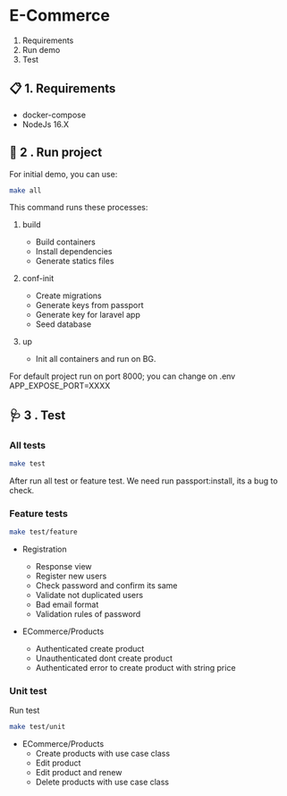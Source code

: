 # E-Commerce

1. Requirements
2. Run demo
3. Test

## 📋 1. Requirements
- docker-compose
- NodeJs 16.X

## 🦈 2 . Run project

For initial demo, you can use:

```bash
make all
```
This command runs these processes:
1. build
    - Build containers
    - Install dependencies
    - Generate statics files
2. conf-init
    - Create migrations
    - Generate keys from passport
    - Generate key for laravel app
    - Seed database

3. up
    - Init all containers and run on BG.

For default project run on port 8000; you can change on .env
APP_EXPOSE_PORT=XXXX

## 🩺 3 . Test


### All tests

```bash
make test
```
After run all test or feature test. We need run passport:install, its a bug to check.

### Feature tests

```bash
make test/feature
```
- Registration
    - Response view
    - Register new users
    - Check password and confirm its same
    - Validate not duplicated users
    - Bad email format
    - Validation rules of password

- ECommerce/Products
    - Authenticated create product
    - Unauthenticated dont create product
    - Authenticated error to create product with string price

### Unit test

Run test

```bash
make test/unit
```

- ECommerce/Products
    - Create products with use case class
    - Edit product
    - Edit product and renew 
    - Delete products with use case class


